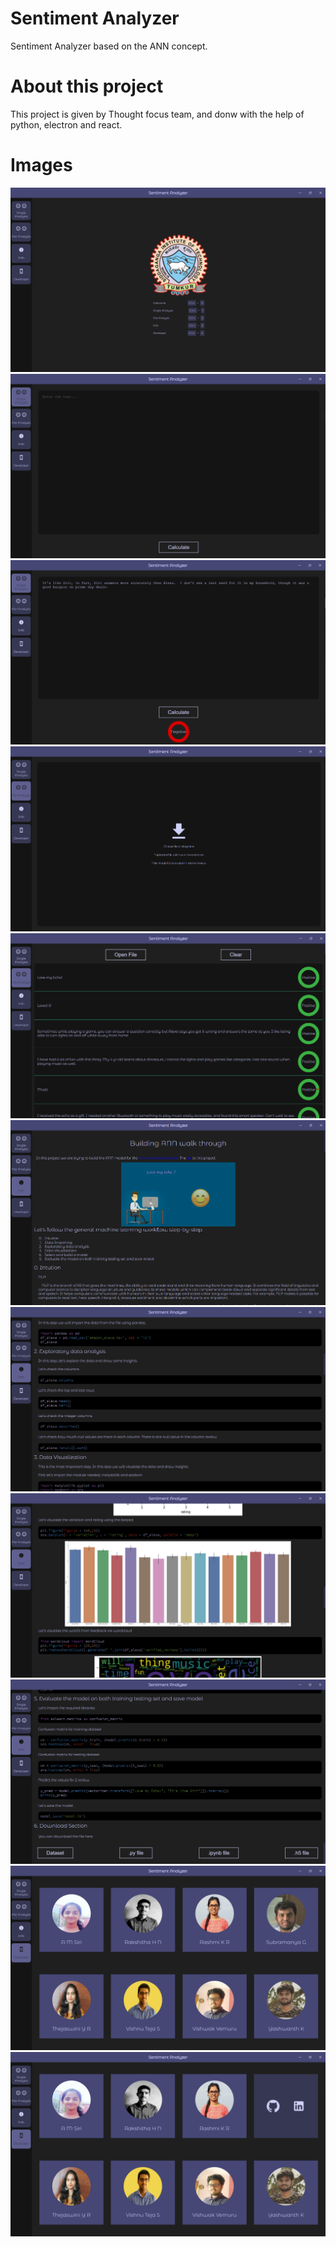 # Sentiment Analyzer

Sentiment Analyzer based on the ANN concept.

# About this project

This project is given by Thought focus team, and donw with the help of python, electron and react.

# Images

![](git_images/1.png)
![](git_images/2.png)
![](git_images/3.png)
![](git_images/4.png)
![](git_images/5.png)
![](git_images/6.png)
![](git_images/7.png)
![](git_images/8.png)
![](git_images/9.png)
![](git_images/10.png)
![](git_images/11.png)
